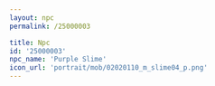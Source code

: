 ```yaml
---
layout: npc
permalink: /25000003

title: Npc
id: '25000003'
npc_name: 'Purple Slime'
icon_url: 'portrait/mob/02020110_m_slime04_p.png'
---
```

